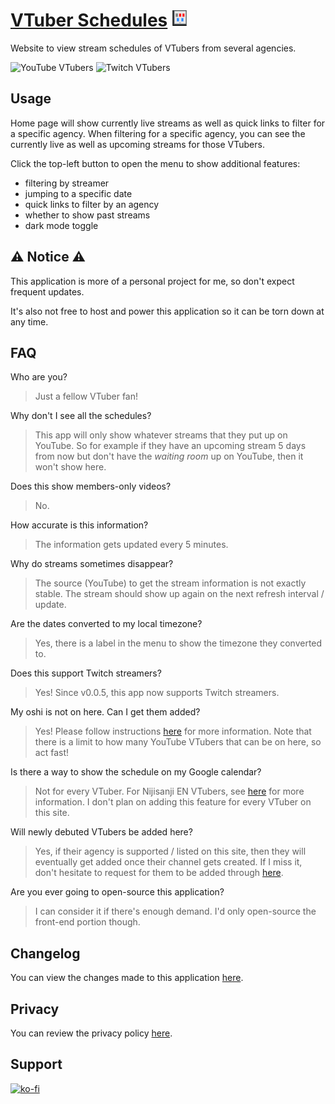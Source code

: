 # [VTuber Schedules](https://vtuberschedules.com/) ![logo](https://github.com/clovenski/vtuber-schedules/blob/main/assets/mascot.png)

Website to view stream schedules of VTubers from several agencies.

![YouTube VTubers](https://img.shields.io/badge/dynamic/json?url=https%3A%2F%2Fdhiljqbdkw8vk.cloudfront.net%2Fstatic%2Fonboarding_stats.json&query=%24.yt_supported&label=YouTube%20VTubers&color=red)
![Twitch VTubers](https://img.shields.io/badge/dynamic/json?url=https%3A%2F%2Fdhiljqbdkw8vk.cloudfront.net%2Fstatic%2Fonboarding_stats.json&query=%24.twitch_supported&label=Twitch%20VTubers&color=9146FF)

## Usage

Home page will show currently live streams as well as quick links to filter for a specific agency.
When filtering for a specific agency, you can see the currently live as well as upcoming streams
for those VTubers.

Click the top-left button to open the menu to show additional features:

- filtering by streamer
- jumping to a specific date
- quick links to filter by an agency
- whether to show past streams
- dark mode toggle

## ⚠️ Notice ⚠️

This application is more of a personal project for me, so don't expect frequent updates.

It's also not free to host and power this application so it can be torn down at any time.

## FAQ

Who are you?
> Just a fellow VTuber fan!

Why don't I see all the schedules?
> This app will only show whatever streams that they put up on YouTube. So for example if they have an upcoming stream 5 days from now but don't have the *waiting room* up on YouTube, then it won't show here.

Does this show members-only videos?
> No.

How accurate is this information?
> The information gets updated every 5 minutes.

Why do streams sometimes disappear?
> The source (YouTube) to get the stream information is not exactly stable. The stream should show up again on the next refresh interval / update.

Are the dates converted to my local timezone?
> Yes, there is a label in the menu to show the timezone they converted to.

Does this support Twitch streamers?
> Yes! Since v0.0.5, this app now supports Twitch streamers.

My oshi is not on here. Can I get them added?
> Yes! Please follow instructions [here](https://github.com/clovenski/vtuber-schedules/blob/main/assets/Onboarding.md) for more information. Note that there is a limit to how many YouTube VTubers that can be on here, so act fast!

Is there a way to show the schedule on my Google calendar?
> Not for every VTuber. For Nijisanji EN VTubers, see [here](https://github.com/clovenski/nijisanji-en-schedules/blob/main/assets/gcal/README.md) for more information. I don't plan on adding this feature for every VTuber on this site.

Will newly debuted VTubers be added here?
> Yes, if their agency is supported / listed on this site, then they will eventually get added once their channel gets created. If I miss it, don't hesitate to request for them to be added through [here](https://github.com/clovenski/vtuber-schedules/blob/main/assets/Onboarding.md).

Are you ever going to open-source this application?
> I can consider it if there's enough demand. I'd only open-source the front-end portion though.

## Changelog

You can view the changes made to this application [here](https://github.com/clovenski/vtuber-schedules/blob/main/assets/CHANGELOG.md).

## Privacy

You can review the privacy policy [here](https://github.com/clovenski/vtuber-schedules/blob/main/assets/PrivacyPolicy.md).

## Support

[![ko-fi](https://ko-fi.com/img/githubbutton_sm.svg)](https://ko-fi.com/W7W34N0W3)
